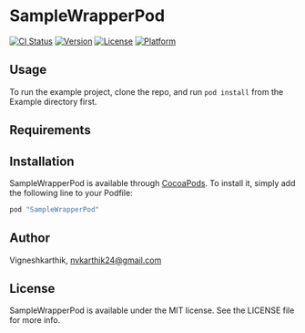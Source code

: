 # SampleWrapperPod

[![CI Status](http://img.shields.io/travis/Vigneshkarthik/SampleWrapperPod.svg?style=flat)](https://travis-ci.org/Vigneshkarthik/SampleWrapperPod)
[![Version](https://img.shields.io/cocoapods/v/SampleWrapperPod.svg?style=flat)](http://cocoapods.org/pods/SampleWrapperPod)
[![License](https://img.shields.io/cocoapods/l/SampleWrapperPod.svg?style=flat)](http://cocoapods.org/pods/SampleWrapperPod)
[![Platform](https://img.shields.io/cocoapods/p/SampleWrapperPod.svg?style=flat)](http://cocoapods.org/pods/SampleWrapperPod)

## Usage

To run the example project, clone the repo, and run `pod install` from the Example directory first.

## Requirements

## Installation

SampleWrapperPod is available through [CocoaPods](http://cocoapods.org). To install
it, simply add the following line to your Podfile:

```ruby
pod "SampleWrapperPod"
```

## Author

Vigneshkarthik, nvkarthik24@gmail.com

## License

SampleWrapperPod is available under the MIT license. See the LICENSE file for more info.
